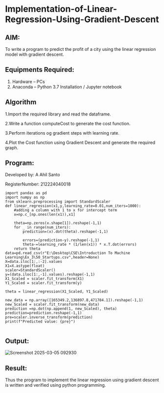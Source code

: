 # Implementation-of-Linear-Regression-Using-Gradient-Descent

## AIM:
To write a program to predict the profit of a city using the linear regression model with gradient descent.

## Equipments Required:
1. Hardware – PCs
2. Anaconda – Python 3.7 Installation / Jupyter notebook

## Algorithm

1.Import the required library and read the dataframe.

2.Write a function computeCost to generate the cost function.

3.Perform iterations og gradient steps with learning rate.

4.Plot the Cost function using Gradient Descent and generate the required graph.

## Program:

Developed by: A Ahil Santo

RegisterNumber: 212224040018

```
import pandas as pd
import numpy as np
from sklearn.preprocessing import StandardScaler
def linear_regression(x1,y,learning_rate=0.01,num_iters=1000):
    #adding a column with 1 to x for intercept term
    x=np.c_[np.ones(len(x1)),x1]

    theta=np.zeros(x.shape[1]).reshape(-1,1)
    for _ in range(num_iters):
        prediction=(x).dot(theta).reshape(-1,1)

        errors=(prediction-y).reshape(-1,1)
        theta-=learning_rate * (1/len(x1)) * x.T.dot(errors)
    return theta
data=pd.read_csv(r"E:\Desktop\CSE\Introduction To Machine Learning\Ex_3\50_Startups.csv",header=None)
X=data.iloc[1:,:-2].values
X1=X.astype(float)
scaler=StandardScaler()
y=(data.iloc[1:,-1].values).reshape(-1,1)
X1_Scaled = scaler.fit_transform(X1)
Y1_Scaled = scaler.fit_transform(y)

theta = linear_regression(X1_Scaled, Y1_Scaled)

new_data = np.array([165349.2,136897.8,471784.1]).reshape(-1,1)
new_Scaled = scaler.fit_transform(new_data)
prediction =np.dot(np.append(1, new_Scaled), theta)
prediction=prediction.reshape(-1,1)
pre=scaler.inverse_transform(prediction)
print(f"Predicted value: {pre}")
    
```

## Output:

![Screenshot 2025-03-05 092930](https://github.com/user-attachments/assets/99c05e85-c9c3-4d6f-91e1-3d98976f338c)

## Result:
Thus the program to implement the linear regression using gradient descent is written and verified using python programming.
